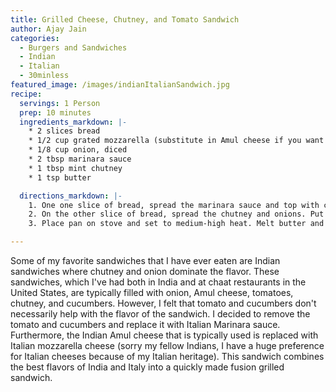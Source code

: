 ```yaml
---
title: Grilled Cheese, Chutney, and Tomato Sandwich
author: Ajay Jain
categories:
  - Burgers and Sandwiches
  - Indian
  - Italian
  - 30minless
featured_image: /images/indianItalianSandwich.jpg
recipe:
  servings: 1 Person
  prep: 10 minutes
  ingredients_markdown: |-
    * 2 slices bread
    * 1/2 cup grated mozzarella (substitute in Amul cheese if you want to use Indian cheese)
    * 1/8 cup onion, diced
    * 2 tbsp marinara sauce
    * 1 tbsp mint chutney
    * 1 tsp butter

  directions_markdown: |-
    1. One one slice of bread, spread the marinara sauce and top with cheese. It should look like a pizza.
    2. On the other slice of bread, spread the chutney and onions. Put the slices together into a sandwich.
    3. Place pan on stove and set to medium-high heat. Melt butter and place sandwich. Press frequently. Flip when the slice touching the plan is slightly toasted. Repeat until cheese is melted. Serve.

---
```

Some of my favorite sandwiches that I have ever eaten are Indian sandwiches where chutney and onion dominate the flavor. These sandwiches, which I've had both in India and at chaat restaurants in the United States, are typically filled with onion, Amul cheese, tomatoes, chutney, and cucumbers. However, I felt that tomato and cucumbers don't necessarily help with the flavor of the sandwich. I decided to remove the tomato and cucumbers and replace it with Italian Marinara sauce. Furthermore, the Indian Amul cheese that is typically used is replaced with Italian mozzarella cheese (sorry my fellow Indians, I have a huge preference for Italian cheeses because of my Italian heritage). This sandwich combines the best flavors of India and Italy into a quickly made fusion grilled sandwich.
